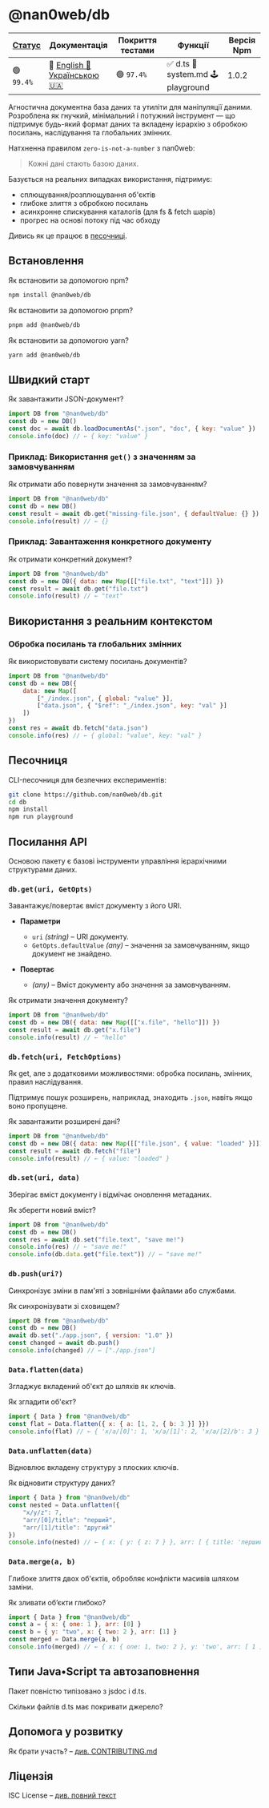 # @nan0web/db

|[Статус](https://github.com/nan0web/monorepo/blob/main/system.md#написання-сценаріїв)|Документація|Покриття тестами|Функції|Версія Npm|
|---|---|---|---|---|
|🟢 `99.4%` |🧪 [English 🏴󠁧󠁢󠁥󠁮󠁧󠁿](https://github.com/nan0web/db/blob/main/README.md)<br />[Українською 🇺🇦](https://github.com/nan0web/db/blob/main/docs/uk/README.md) |🟢 `97.4%` |✅ d.ts 📜 system.md 🕹️ playground |1.0.2 |

Агностична документна база даних та утиліти для маніпуляції даними. Розроблена як
гнучкий, мінімальний і потужний інструмент — що підтримує будь-який формат даних та
вкладену ієрархію з обробкою посилань, наслідування та глобальних змінних.

Натхненна правилом `zero-is-not-a-number` з nan0web:
> Кожні дані стають базою даних.

Базується на реальних випадках використання, підтримує:
- сплющування/розплющування об'єктів
- глибоке злиття з обробкою посилань
- асинхронне спискування каталогів (для fs & fetch шарів)
- прогрес на основі потоку під час обходу

Дивись як це працює в [песочниці](#песочниця).

## Встановлення

Як встановити за допомогою npm?
```bash
npm install @nan0web/db
```

Як встановити за допомогою pnpm?
```bash
pnpm add @nan0web/db
```

Як встановити за допомогою yarn?
```bash
yarn add @nan0web/db
```

## Швидкий старт

Як завантажити JSON-документ?
```js
import DB from "@nan0web/db"
const db = new DB()
const doc = await db.loadDocumentAs(".json", "doc", { key: "value" })
console.info(doc) // ← { key: "value" }
```
### Приклад: Використання `get()` з значенням за замовчуванням

Як отримати або повернути значення за замовчуванням?
```js
import DB from "@nan0web/db"
const db = new DB()
const result = await db.get("missing-file.json", { defaultValue: {} })
console.info(result) // ← {}
```
### Приклад: Завантаження конкретного документу

Як отримати конкретний документ?
```js
import DB from "@nan0web/db"
const db = new DB({ data: new Map([["file.txt", "text"]]) })
const result = await db.get("file.txt")
console.info(result) // ← "text"
```
## Використання з реальним контекстом

### Обробка посилань та глобальних змінних

Як використовувати систему посилань документів?
```js
import DB from "@nan0web/db"
const db = new DB({
	data: new Map([
		["_/index.json", { global: "value" }],
		["data.json", { "$ref": "_/index.json", key: "val" }]
	])
})
const res = await db.fetch("data.json")
console.info(res) // ← { global: "value", key: "val" }
```
## Песочниця

CLI-песочниця для безпечних експериментів:
```bash
git clone https://github.com/nan0web/db.git
cd db
npm install
npm run playground
```

## Посилання API

Основою пакету є базові інструменти управління ієрархічними структурами даних.

### `db.get(uri, GetOpts)`
Завантажує/повертає вміст документу з його URI.

* **Параметри**
  * `uri` *(string)* – URI документу.
  * `GetOpts.defaultValue` *(any)* – значення за замовчуванням, якщо документ не знайдено.

* **Повертає**
  * *(any)* – Вміст документу або значення за замовчуванням.

Як отримати значення документу?
```js
import DB from "@nan0web/db"
const db = new DB({ data: new Map([["x.file", "hello"]]) })
const result = await db.get("x.file")
console.info(result) // ← "hello"
```
### `db.fetch(uri, FetchOptions)`
Як get, але з додатковими можливостями: обробка посилань, змінних, правил наслідування.

Підтримує пошук розширень, наприклад, знаходить `.json`, навіть якщо воно пропущене.

Як завантажити розширені дані?
```js
import DB from "@nan0web/db"
const db = new DB({ data: new Map([["file.json", { value: "loaded" }]]) })
const result = await db.fetch("file")
console.info(result) // ← { value: "loaded" }
```
### `db.set(uri, data)`
Зберігає вміст документу і відмічає оновлення метаданих.

Як зберегти новий вміст?
```js
import DB from "@nan0web/db"
const db = new DB()
const res = await db.set("file.text", "save me!")
console.info(res) // ← "save me!"
console.info(db.data.get("file.text")) // ← "save me!"
```
### `db.push(uri?)`
Синхронізує зміни в пам'яті з зовнішніми файлами або службами.

Як синхронізувати зі сховищем?
```js
import DB from "@nan0web/db"
const db = new DB()
await db.set("./app.json", { version: "1.0" })
const changed = await db.push()
console.info(changed) // ← ["./app.json"]
```
### `Data.flatten(data)`
Згладжує вкладений об'єкт до шляхів як ключів.

Як згладити об'єкт?
```js
import { Data } from "@nan0web/db"
const flat = Data.flatten({ x: { a: [1, 2, { b: 3 }] }})
console.info(flat) // ← { 'x/a/[0]': 1, 'x/a/[1]': 2, 'x/a/[2]/b': 3 }
```
### `Data.unflatten(data)`
Відновлює вкладену структуру з плоских ключів.

Як відновити структуру даних?
```js
import { Data } from "@nan0web/db"
const nested = Data.unflatten({
	"x/y/z": 7,
	"arr/[0]/title": "перший",
	"arr/[1]/title": "другий"
})
console.info(nested) // ← { x: { y: { z: 7 } }, arr: [ { title: 'перший' }, { title: 'другий' } ] }
```
### `Data.merge(a, b)`
Глибоке злиття двох об'єктів, обробляє конфлікти масивів шляхом заміни.

Як зливати об’єкти глибоко?
```js
import { Data } from "@nan0web/db"
const a = { x: { one: 1 }, arr: [0] }
const b = { y: "two", x: { two: 2 }, arr: [1] }
const merged = Data.merge(a, b)
console.info(merged) // ← { x: { one: 1, two: 2 }, y: 'two', arr: [ 1 ] }
```
## Типи Java•Script та автозаповнення
Пакет повністю типізовано з jsdoc і d.ts.

Скільки файлів d.ts має покривати джерело?

## Допомога у розвитку

Як брати участь? – [див. CONTRIBUTING.md](https://github.com/nan0web/db/blob/main/CONTRIBUTING.md)

## Ліцензія

ISC License – [див. повний текст](https://github.com/nan0web/db/blob/main/LICENSE)

